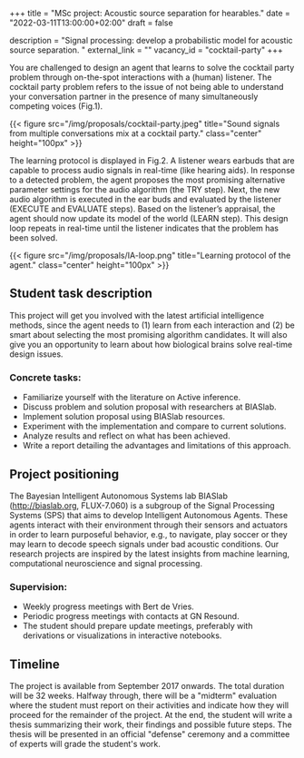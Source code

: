 +++
title = "MSc project: Acoustic source separation for hearables."
date = "2022-03-11T13:00:00+02:00"
draft = false

description = "Signal processing: develop a probabilistic model for acoustic source separation.  "
external_link = ""
vacancy_id = "cocktail-party"
+++

<!-- ## Problem description -->

You are challenged to design an agent that learns to solve
the cocktail party problem through on-the-spot interactions with a (human)
listener. The cocktail party problem refers to the
issue of not being able to understand your conversation partner in the presence
of many simultaneously competing voices (Fig.1). 

{{< figure src="/img/proposals/cocktail-party.jpeg" title="Sound signals from multiple conversations mix at a cocktail party." class="center" height="100px" >}}

The learning protocol is displayed in Fig.2. A listener wears earbuds that are capable to process audio
signals in real-time (like hearing aids). In response to a detected problem, the
agent proposes the most promising alternative parameter settings for the audio
algorithm (the TRY step). Next, the new audio algorithm is executed in the ear
buds and evaluated by the listener (EXECUTE and EVALUATE steps). Based on the
listener’s appraisal, the agent should now update its model of the world (LEARN step). This design loop repeats in real-time until the listener indicates that the problem has been solved.

{{< figure src="/img/proposals/IA-loop.png" title="Learning protocol of the agent." class="center" height="100px" >}}



## Student task description
This project will get you involved with the latest artificial
intelligence methods, since the agent needs to (1) learn from each
interaction and (2) be smart about selecting the most promising
algorithm candidates. It will also give you an opportunity to learn
about how biological brains solve real-time design issues.

### Concrete tasks:
- Familiarize yourself with the literature on Active inference.
- Discuss problem and solution proposal with researchers at BIASlab.
- Implement solution proposal using BIASlab resources.
- Experiment with the implementation and compare to current solutions.
- Analyze results and reflect on what has been achieved.
- Write a report detailing the advantages and limitations of this approach.


## Project positioning
The Bayesian Intelligent Autonomous Systems lab BIASlab (http://biaslab.org, FLUX-7.060) is
a subgroup of the Signal Processing Systems (SPS) that aims to develop
Intelligent Autonomous Agents. These agents interact with their
environment through their sensors and actuators in order to learn
purposeful behavior, e.g., to navigate, play soccer or they may learn to
decode speech signals under bad acoustic conditions. Our research
projects are inspired by the latest insights from machine learning,
computational neuroscience and signal processing.

### Supervision:
- Weekly progress meetings with Bert de Vries.
- Periodic progress meetings with contacts at GN Resound.
- The student should prepare update meetings, preferably with derivations or visualizations in interactive notebooks.

## Timeline
The project is available from September 2017 onwards. The total duration will be 32 weeks. Halfway through, there will be a "midterm" evaluation where the student must report on their activities and indicate how they will proceed for the remainder of the project. At the end, the student will write a thesis summarizing their work, their findings and possible future steps. The thesis will be presented in an official "defense" ceremony and a committee of experts will grade the student's work.